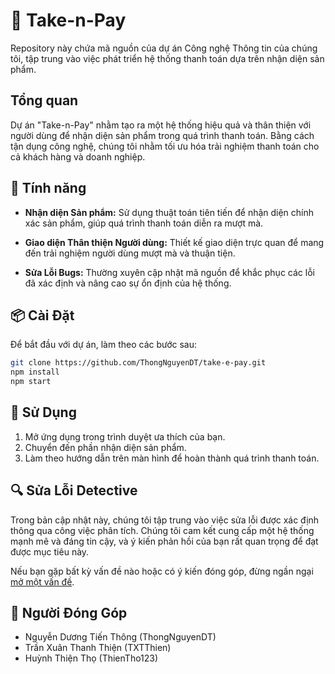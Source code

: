 # 🛒 Take-n-Pay

Repository này chứa mã nguồn của dự án Công nghệ Thông tin của chúng tôi, tập trung vào việc phát triển hệ thống thanh toán dựa trên nhận diện sản phẩm.

## Tổng quan

Dự án "Take-n-Pay" nhằm tạo ra một hệ thống hiệu quả và thân thiện với người dùng để nhận diện sản phẩm trong quá trình thanh toán. Bằng cách tận dụng công nghệ, chúng tôi nhằm tối ưu hóa trải nghiệm thanh toán cho cả khách hàng và doanh nghiệp.

## 🚀 Tính năng

- **Nhận diện Sản phẩm:** Sử dụng thuật toán tiên tiến để nhận diện chính xác sản phẩm, giúp quá trình thanh toán diễn ra mượt mà.

- **Giao diện Thân thiện Người dùng:** Thiết kế giao diện trực quan để mang đến trải nghiệm người dùng mượt mà và thuận tiện.

- **Sửa Lỗi Bugs:** Thường xuyên cập nhật mã nguồn để khắc phục các lỗi đã xác định và nâng cao sự ổn định của hệ thống.

## 📦 Cài Đặt

Để bắt đầu với dự án, làm theo các bước sau:

```bash
git clone https://github.com/ThongNguyenDT/take-e-pay.git
npm install
npm start
```
  
## 🚀 Sử Dụng
1. Mở ứng dụng trong trình duyệt ưa thích của bạn.
2. Chuyển đến phần nhận diện sản phẩm.
3. Làm theo hướng dẫn trên màn hình để hoàn thành quá trình thanh toán.

## 🔍 Sửa Lỗi Detective

Trong bản cập nhật này, chúng tôi tập trung vào việc sửa lỗi được xác định thông qua công việc phân tích. Chúng tôi cam kết cung cấp một hệ thống mạnh mẽ và đáng tin cậy, và ý kiến phản hồi của bạn rất quan trọng để đạt được mục tiêu này.

Nếu bạn gặp bất kỳ vấn đề nào hoặc có ý kiến đóng góp, đừng ngần ngại [mở một vấn đề](https://github.com/your-username/take-n-pay/issues).


## 👥 Người Đóng Góp
- Nguyễn Dương Tiến Thông (ThongNguyenDT)
- Trần Xuân Thanh Thiện (TXTThien)
- Huỳnh Thiện Thọ (ThienTho123)
